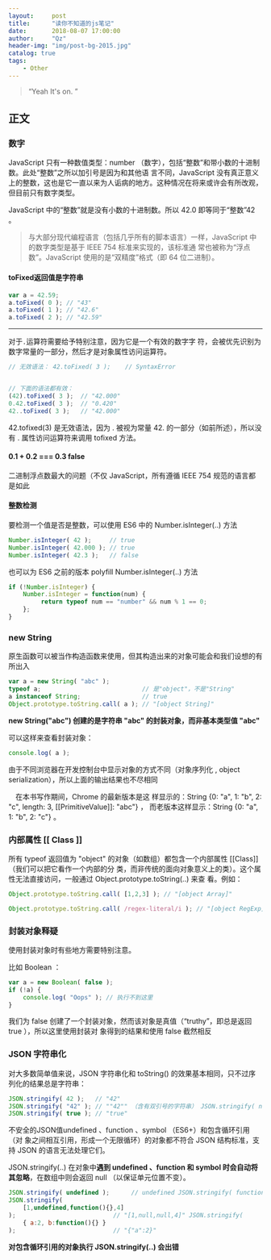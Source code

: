 ```yaml
---
layout:     post
title:      "读你不知道的js笔记"
date:       2018-08-07 17:00:00
author:     "Qz"
header-img: "img/post-bg-2015.jpg"
catalog: true
tags:
    - Other
---
```


> “Yeah It's on. ”


## 正文


### 数字

JavaScript 只有一种数值类型：number （数字），包括“整数”和带小数的十进制数。此处“整数”之所以加引号是因为和其他语 言不同，JavaScript 没有真正意义上的整数，这也是它一直以来为人诟病的地方。这种情况在将来或许会有所改观，但目前只有数字类型。


JavaScript 中的“整数”就是没有小数的十进制数。所以 42.0 即等同于“整数”42 。


>与大部分现代编程语言（包括几乎所有的脚本语言）一样，JavaScript 中的数字类型是基于 IEEE 754 标准来实现的，该标准通 常也被称为“浮点数”。JavaScript 使用的是“双精度”格式（即 64 位二进制）。


#### toFixed返回值是字符串

```javascript
var a = 42.59;
a.toFixed( 0 ); // "43" 
a.toFixed( 1 ); // "42.6"
a.toFixed( 2 ); // "42.59" 
```


----------


对于` . `运算符需要给予特别注意，因为它是一个有效的数字字 符，会被优先识别为数字常量的一部分，然后才是对象属性访问运算符。


```javascript
// 无效语法： 42.toFixed( 3 );    // SyntaxError


// 下面的语法都有效：
(42).toFixed( 3 );  // "42.000"
0.42.toFixed( 3 );  // "0.420"
42..toFixed( 3 );   // "42.000"
```




42.tofixed(3) 是无效语法，因为 . 被视为常量 42. 的一部分（如前所述），所以没有 . 属性访问运算符来调用 tofixed 方法。




#### 0.1 + 0.2 === 0.3  false

二进制浮点数最大的问题（不仅 JavaScript，所有遵循 IEEE 754 规范的语言都是如此



#### 整数检测 
要检测一个值是否是整数，可以使用 ES6 中的 Number.isInteger(..) 方法

```javascript
Number.isInteger( 42 );     // true 
Number.isInteger( 42.000 ); // true 
Number.isInteger( 42.3 );   // false
```

也可以为 ES6 之前的版本 polyfill Number.isInteger(..) 方法

```javascript
if (!Number.isInteger) {   
    Number.isInteger = function(num) {   
         return typeof num == "number" && num % 1 == 0;  
    };
}
```
### new String
原生函数可以被当作构造函数来使用，但其构造出来的对象可能会和我们设想的有所出入

```javascript
var a = new String( "abc" );
typeof a;                            // 是"object"，不是"String"
a instanceof String;                 // true
Object.prototype.toString.call( a ); // "[object String]"
```

**new String("abc") 创建的是字符串 "abc" 的封装对象，而非基本类型值 "abc"** 



可以这样来查看封装对象：
```javascript
console.log( a );
```

由于不同浏览器在开发控制台中显示对象的方式不同（对象序列化 , object serialization），所以上面的输出结果也不尽相同


　在本书写作期间，Chrome 的最新版本是这 样显示的：String {0: "a", 1: "b", 2: "c", length: 3, [[PrimitiveValue]]: "abc"} ， 而老版本这样显示：String {0: "a", 1: "b", 2: "c"} 。
　
　
　
### 内部属性 [[ Class ]]


所有 typeof 返回值为 "object" 的对象（如数组）都包含一个内部属性 [[Class]] （我们可以把它看作一个内部的分 类，而非传统的面向对象意义上的类）。这个属性无法直接访问，一般通过 Object.prototype.toString(..) 来查 看。例如：

```javascript
Object.prototype.toString.call( [1,2,3] ); // "[object Array]"

Object.prototype.toString.call( /regex-literal/i ); // "[object RegExp]"
```


### 封装对象释疑 

使用封装对象时有些地方需要特别注意。

比如 Boolean ：

```javascript
var a = new Boolean( false );
if (!a) { 
    console.log( "Oops" ); // 执行不到这里 
}
```

我们为 false 创建了一个封装对象，然而该对象是真值（“truthy”，即总是返回 true ），所以这里使用封装对 象得到的结果和使用 false 截然相反



### JSON 字符串化 
对大多数简单值来说，JSON 字符串化和 toString() 的效果基本相同，只不过序列化的结果总是字符串：

```javascript
JSON.stringify( 42 );   // "42" 
JSON.stringify( "42" ); // ""42"" （含有双引号的字符串） JSON.stringify( null ); // "null"
JSON.stringify( true ); // "true"
```


不安全的JSON值undefined 、function 、symbol （ES6+）和包含循环引用（对 象之间相互引用，形成一个无限循环）的对象都不符合 JSON 结构标准，支持 JSON 的语言无法处理它们。


JSON.stringify(..) 在对象中**遇到 undefined 、function 和 symbol 时会自动将其忽略**，在数组中则会返回 null （以保证单元位置不变）。

```javascript
JSON.stringify( undefined );      // undefined JSON.stringify( function(){} );   // undefined
JSON.stringify( 
    [1,undefined,function(){},4] 
);                           // "[1,null,null,4]" JSON.stringify( 
    { a:2, b:function(){} }
);                           // "{"a":2}"
```



**对包含循环引用的对象执行 JSON.stringify(..) 会出错**


















